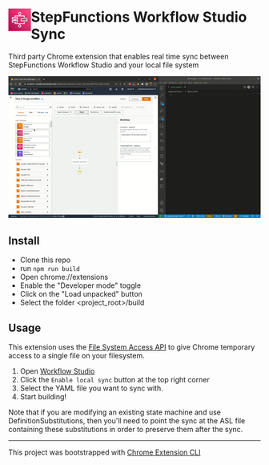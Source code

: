 # <img src="public/icons/icon_48.png" width="45" align="left"> StepFunctions Workflow Studio Sync

Third party Chrome extension that enables real time sync between StepFunctions Workflow Studio and your local file system

![Demo](images/demo.gif)

## Install
* Clone this repo
* run `npm run build`
* Open chrome://extensions
* Enable the "Developer mode" toggle 
* Click on the "Load unpacked" button
* Select the folder <project_root>/build

## Usage
This extension uses the [File System Access API](https://developer.mozilla.org/en-US/docs/Web/API/File_System_Access_API) to give Chrome temporary access to a single file on your filesystem.

1. Open [Workflow Studio](https://eu-west-1.console.aws.amazon.com/states/home?region=eu-west-1#/visual-editor?flowType=create)
2. Click the `Enable local sync` button at the top right corner
3. Select the YAML file you want to sync with. 
4. Start building!

Note that if you are modifying an existing state machine and use DefinitionSubstitutions, then you'll need to point the sync at the ASL file containing these substitutions in order to preserve them after the sync.

--- 

This project was bootstrapped with [Chrome Extension CLI](https://github.com/dutiyesh/chrome-extension-cli)
